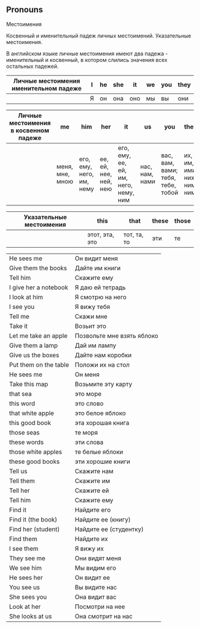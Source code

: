 ## Pronouns

Местоимения

Косвенный и именительный падеж личных местоимений. Указательные местоимения.

В английском языке личные местоимения имеют два па­дежа - именительный и косвенный, в котором слились зна­чения всех остальных падежей.


| Личные местоимения  именительном падеже | I |  he  | she  | it   |  we | you  |  they |
| ------ | ------ | ------ | ------ | ------ | ------ | ------ | ------ |
|                                         | Я |  он  | она  | оно  | мы  | вы   | они   |

| Личные местоимения в косвенном падеже |  me | him | her | it | us  | you  |  them | 
| ------ | ------ | ------ | ------ | ------ | ------ | ------ | ------ |
|                  |  меня, мне, мною  | его, ему, него, им, нему  |  ее, ей, нее, ней, нею | его, ему, ее, ей, им, него, нему, ним  |  нас, нам, нами   |  вас, вам, вами; тебя, тебе, тобой | их, им, ими, них, ним, ними |
 
 	
| Указательные местоимения | this             |  that         | these      | those |
| ------ | ------ | ------ | ------ | ------ | 
|        |                   этот, эта, это   |  тот, та, то  | эти        | те    |	
	
	
|        |        |
| ------ | ------ |
| He sees me| Он видит меня| 
| Give them the books| Дайте им книги| 
| Tell him| Скажите ему| 
| I give her a notebook| Я даю ей тетрадь| 
| I look at him| Я смотрю на него| 
| I see you| Я вижу тебя| 
| Tell me| Скажи мне| 
| Take it| Возьит это| 
| Let me take an apple| Позвольте мне взять яблоко| 
| Give them a lamp| Дай им лампу| 
| Give us the boxes| Дайте нам коробки| 
| Put them on the table| Положи их на стол| 
| He sees me| Он меня| 
| Take this map| Возьмите эту карту| 
| that sea| это море| 
| this word| это слово| 
| that white apple| это белое яблоко| 
| this good book | эта хорошая книга| 
| those seas| те моря| 
| these words| эти слова| 
| those white apples| те белые яблоки| 
| these good books| эти хорошие книги| 
| Tell us| Скажите нам| 
| Tell them| Скажите им| 
| Tell her| Скажите ей| 
| Tell him| Скажите ему| 
| Find it| Найдите его| 
| Find it (the book)| Найдите ее (книгу)| 
| Find her (student)| Найдите ее (студентку)| 
| Find them| Найдите их| 
| I see them| Я вижу их| 
| They see me| Они видят меня| 
| We see him| Мы видим его| 
| He sees her| Он видит ее| 
| You see us| Вы видите нас| 
| She sees you| Она видит вас| 
| Look at her| По­смотри на нее| 
| She looks at us| Она смотрит на нас| 

